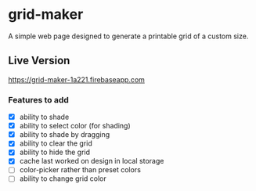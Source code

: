 # grid-maker
A simple web page designed to generate a printable grid of a custom size. 

## Live Version
https://grid-maker-1a221.firebaseapp.com

### Features to add
- [x] ability to shade
- [x] ability to select color (for shading)
- [x] ability to shade by dragging
- [x] ability to clear the grid
- [x] ability to hide the grid
- [x] cache last worked on design in local storage
- [ ] color-picker rather than preset colors
- [ ] ability to change grid color
